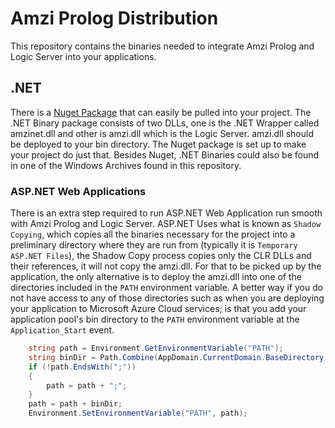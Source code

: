 # Amzi Prolog Distribution
This repository contains the binaries needed to integrate Amzi Prolog and Logic Server into your applications.

## .NET
There is a [Nuget Package](https://www.nuget.org/packages/amzinet/0.1.0) that can easily be pulled into your project. The .NET Binary package consists of two DLLs, one is the .NET Wrapper called amzinet.dll and other is amzi.dll which is the Logic Server. amzi.dll should be deployed to your bin directory. The Nuget package is set up to make your project do just that. Besides Nuget, .NET Binaries could also be found in one of the Windows Archives found in this repository.

### ASP.NET Web Applications
There is an extra step required to run ASP.NET Web Application run smooth with Amzi Prolog and Logic Server. ASP.NET Uses what is known as `Shadow Copying`, which copies all the binaries necessary for the project into a preliminary directory where they are run from (typically it is `Temporary ASP.NET Files`), the Shadow Copy process copies only the CLR DLLs and their references, it will not copy the amzi.dll. For that to be picked up by the application, the only alternative is to deploy the amzi.dll into one of the directories included in the `PATH` environment variable. A better way if you do not have access to any of those directories such as when you are deploying your application to Microsoft Azure Cloud services; is that you add your application pool's bin directory to the `PATH` environment variable at the `Application_Start` event.

```csharp
	string path = Environment.GetEnvironmentVariable("PATH");
	string binDir = Path.Combine(AppDomain.CurrentDomain.BaseDirectory, "Bin");
	if (!path.EndsWith(";"))
	{
		path = path + ";";
	}
	path = path + binDir;
	Environment.SetEnvironmentVariable("PATH", path);
```